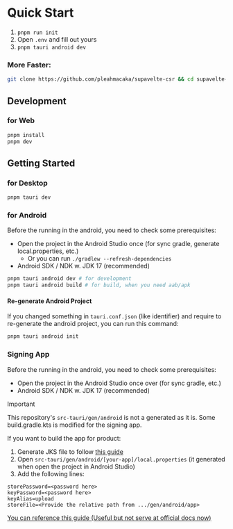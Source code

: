 # Quick Start

1. `pnpm run init`
2. Open `.env` and fill out yours
3. `pnpm tauri android dev`

### More Faster:
```bash
git clone https://github.com/pleahmacaka/supavelte-csr && cd supavelte-csr && pnpm run init && pnpm tauri android dev
```

## Development

### for Web

```bash
pnpm install
pnpm dev
```

## Getting Started

### for Desktop

```bash
pnpm tauri dev
```

### for Android

Before the running in the android, you need to check some prerequisites:

- Open the project in the Android Studio once (for sync gradle, generate local.properties, etc.)
    - Or you can run `./gradlew --refresh-dependencies`
- Android SDK / NDK w. JDK 17 (recommended)

```bash
pnpm tauri android dev # for development
pnpm tauri android build # for build, when you need aab/apk
```

#### Re-generate Android Project

If you changed something in `tauri.conf.json` (like identifier) and require to re-generate the android project, you can
run this command:

```bash
pnpm tauri android init
```

### Signing App

Before the running in the android, you need to check some prerequisites:

- Open the project in the Android Studio once over (for sync gradle, etc.)
- Android SDK / NDK w. JDK 17 (recommended)

> [!IMPORTANT]  
> This repository's `src-tauri/gen/android` is not a generated as it is.
> Some build.gradle.kts is modified for the signing app.

If you want to build the app for product:

1. Generate JKS file to follow [this guide](https://developer.android.com/studio/publish/app-signing#sign-apk)
2. Open `src-tauri/gen/android/[your-app]/local.properties` (it generated when open the project in Android Studio)
3. Add the following lines:

```properties
storePassword=<password here>
keyPassword=<password here>
keyAlias=upload
storeFile=<Provide the relative path from .../gen/android/app>
```

[You can reference this guide (Useful but not serve at official docs now)](https://github.com/tauri-apps/tauri-docs/blob/8cdc0505ffb9e78be768a0216bd91980306206a5/docs/guides/distribution/sign-android.md)
